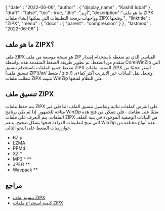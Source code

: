 {
  "date" : "2022-06-06",
  "author" : {
    "display_name" : "Kashif Iqbal"
} ,
  "draft" : "false",
  "toc" : true,
  "title" :"أَزِيز",
  "description":"ما هو ملف ZIPX وواجهات برمجة التطبيقات التي يمكنها إنشاء ملفات ZIPX وفتحها." ,
  "linktitle" : "ZIPX",
  "menu" : {
    "docs" : {
      "parent" : "compression"
}
} ,
  "lastmod" : "2022-06-06"
}

## ما هو ملف ZIPX؟

ملف ZIPX هو نسخة موسعة من ملف ZIP القياسي الذي تم ضغطه باستخدام إصدار متقدم من الضغط. تم تطوير طريقة الضغط المتقدمة هذه بواسطة CorelWinZip التي تضغط جميع الملفات باستخدام تنسيق ZIPX الممتد. ملفات ZIPX أصغر حجمًا من [تنسيق ملف ZIP](/ar/ ضغط / zip /) وتجعل نقل البيانات عبر الإنترنت أكثر كفاءة. تتطلب ملفات ZIPX تثبيت WinZip على النظام لفتحها.

## تنسيق ملف ZIPX

يتم حفظ ملفات ZIPX على القرص كملفات ثنائية وتفاصيل تنسيق الملف الداخلي غير متاحة للجمهور. إذا لم يكن برنامج WinZip مثبتًا على نظامك ، فلن تتمكن من فتح هذه الملفات. يتم التعرف على ملفات ZIPX من البيانات الوصفية الموجودة في بنية الملف التي تتيح لتطبيقات القراءة فتحها بشكل صحيح. يدعم WinZip عدة أنواع مختلفة من خوارزميات الضغط على النحو التالي.

* BZip
* LZMA
* PPMd
* XZ *
* MP3 ^ **
* JPEG **
* Wavpack **

## مراجع

* [تنسيق ملف ZIPX](https://kb.corel.com/en/125951)
* [كيفية استخراج ملفات ZIPX](https://answers.microsoft.com/en-us/windows/forum/all/i-want-to-extract-zipx-files/32827ca4-ceec-4faf-93d9-d9ecffb1fb41 )


